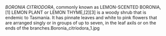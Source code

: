 _BORONIA CITRIODORA_, commonly known as LEMON-SCENTED BORONIA,[1] LEMON PLANT or LEMON THYME,[2][3] is a woody shrub that is endemic to Tasmania. It has pinnate leaves and white to pink flowers that are arranged singly or in groups of up to seven, in the leaf axils or on the ends of the branches.Boronia_citriodora_1.jpg
